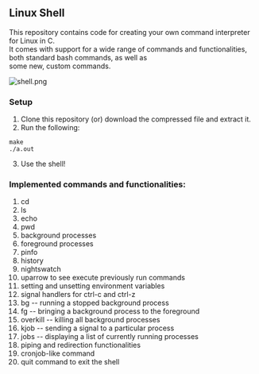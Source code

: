 ## **Linux Shell**  
  
This repository contains code for creating your own command interpreter for Linux in C.  
It comes with support for a wide range of commands and functionalities, both standard bash commands, as well as  
some new, custom commands.  

![shell.png](https://github.com/bhattsahil1/Souk/blob/master/shell.png?raw=true)  



### **Setup**  
1. Clone this repository (or) download the compressed file and extract it.
2. Run the following:
```
make
./a.out
```    
3. Use the shell!


### **Implemented commands and functionalities**:   
1. cd   
2. ls  
3. echo  
4. pwd  
5. background processes  
6. foreground processes  
7. pinfo  
8. history  
9. nightswatch  
10. uparrow to see execute previously run commands  
11. setting and unsetting environment variables  
12. signal handlers for ctrl-c and ctrl-z  
13. bg -- running a stopped background process  
14. fg -- bringing a background process to the foreground  
15. overkill -- killing all background processes  
16. kjob -- sending a signal to a particular process  
17. jobs -- displaying a list of currently running processes  
18. piping and redirection functionalities  
19. cronjob-like command  
20. quit command to exit the shell  
